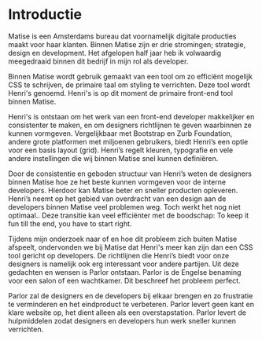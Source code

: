 # Introductie
Matise is een Amsterdams bureau dat voornamelijk digitale producties maakt voor haar klanten. Binnen Matise zijn er drie stromingen; strategie, design en development. Het afgelopen half jaar heb ik volwaardig meegedraaid binnen dit bedrijf in mijn rol als developer.

Binnen Matise wordt gebruik gemaakt van een tool om zo efficiënt mogelijk CSS te schrijven, de primaire taal om styling te verrichten. Deze tool wordt Henri's genoemd. Henri's is op dit moment de primaire front-end tool binnen Matise.

Henri's is ontstaan om het werk van een front-end developer makkelijker en consistenter te maken, en om designers richtlijnen te geven waarbinnen ze kunnen vormgeven. Vergelijkbaar met Bootstrap en Zurb Foundation, andere grote platformen met miljoenen gebruikers, biedt Henri’s een optie voor een basis layout (grid). Henri’s regelt kleuren, typografie en vele andere instellingen die wij binnen Matise snel kunnen definiëren.

Door de consistentie en geboden structuur van Henri’s weten de designers binnen Matise hoe ze het beste kunnen vormgeven voor de interne developers. Hierdoor kan Matise beter en sneller producten opleveren. Henri’s neemt op het gebied van overdracht van een design aan de developers binnen Matise veel problemen weg. Toch werkt het nog niet optimaal.. Deze transitie kan veel efficiënter met de boodschap: To keep it fun till the end, you have to start right.

Tijdens mijn onderzoek naar of en hoe dit probleem zich buiten Matise afspeelt, ondervonden we bij Matise dat Henri's meer kan zijn dan een CSS tool gericht op developers. De richtlijnen die Henri’s biedt voor onze designers is namelijk ook erg interessant voor andere partijen. Uit deze gedachten en wensen is Parlor ontstaan. Parlor is de Engelse benaming voor een salon of een wachtkamer. Dit beschreef het probleem perfect.

Parlor zal de designers en de developers bij elkaar brengen en zo frustratie te verminderen en het eindproduct te verbeteren. Parlor levert geen kant en klare website op, het dient alleen als een overstapstation. Parlor levert de hulpmiddelen zodat designers en developers hun werk sneller kunnen verrichten.
